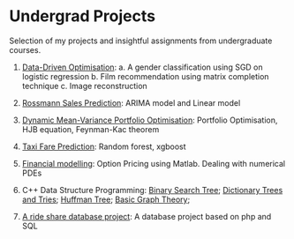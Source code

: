 # Undergrad Projects
Selection of my projects and insightful assignments from undergraduate courses.

1. [Data-Driven Optimisation](https://github.com/mengeks/Undergrad-Codes/tree/master/Data-driven%20Optimisation): a. A gender classification using SGD on logistic regression b. Film recommendation using matrix completion technique  c. Image reconstruction

2. [Rossmann Sales Prediction](https://github.com/mengeks/Undergrad-Codes/tree/master/Rossmann%20sales): ARIMA model and Linear model

3. [Dynamic Mean-Variance Portfolio Optimisation](https://github.com/mengeks/Undergrad-Codes/tree/master/Dynamic%20Mean-Variance%20Optimisation): Portfolio Optimisation, HJB equation, Feynman-Kac theorem

4. [Taxi Fare Prediction](https://github.com/mengeks/Undergrad-Codes/blob/master/Taxi%20Competition%20Report.pdf): Random forest, xgboost

5. [Financial modelling](https://github.com/mengeks/Undergrad-Codes/tree/master/Financial%20Modelling
): Option Pricing using Matlab. Dealing with numerical PDEs

6. C++ Data Structure Programming:
  [Binary Search Tree](https://github.com/UCSD-CSE-100/repo_st_1004_10159_25457_pa1_bst_in_c_-2); [Dictionary Trees and Tries](https://github.com/UCSD-CSE-100/repo_st_1004_10449_25452_pa2_autocomplete_and_dictionar); [Huffman Tree](https://github.com/UCSD-CSE-100/repo_st_1004_10934_25457_pa3_huffman); [Basic Graph Theory](https://github.com/UCSD-CSE-100/repo_st_1004_11218_25457_pa4_6_degrees);

7. [A ride share database project](https://github.com/Sumei1009/TT25): A database project based on php and SQL

